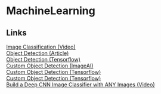 # MachineLearning

## Links
[Image Classification (Video)](https://www.youtube.com/watch?v=t0EzVCvQjGE)\
[Object Detection (Article)](https://intspirit.medium.com/neural-networks-the-best-open-source-library-for-object-detection-classification-ad99bcc073a9)\
[Object Detection (Tensorflow)](https://www.tensorflow.org/hub/tutorials/object_detection)\
[Custom Object Detection (ImageAI)](https://imageai.readthedocs.io/en/latest/customdetection/index.html)\
[Custom Object Detection (Tensorflow)](https://medium.com/@doleron/building-your-own-object-detector-from-scratch-with-tensorflow-bfeadfaddad8)\
[Custom Object Detection (Tensorflow)](https://python.plainenglish.io/building-a-custom-object-detection-model-with-tensorflow-9c222f36a76b)\
[Build a Deep CNN Image Classifier with ANY Images (Video)]([https://www.tensorflow.org/hub/tutorials/object_detection](https://www.youtube.com/watch?v=jztwpsIzEGc))
